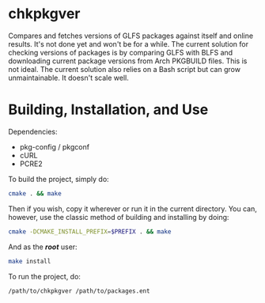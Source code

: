 # chkpkgver
Compares and fetches versions of GLFS packages against itself and online
results. It's not done yet and won't be for a while. The current solution
for checking versions of packages is by comparing GLFS with BLFS and
downloading current package versions from Arch PKGBUILD files. This is
not ideal. The current solution also relies on a Bash script but can
grow unmaintainable. It doesn't scale well.

# Building, Installation, and Use
Dependencies:
- pkg-config / pkgconf
- cURL
- PCRE2

To build the project, simply do:
```Bash
cmake . && make
```
Then if you wish, copy it wherever or run it in the current directory.
You can, however, use the classic method of building and installing by doing:
```Bash
cmake -DCMAKE_INSTALL_PREFIX=$PREFIX . && make
```
And as the ***root*** user:
```Bash
make install
```
To run the project, do:
```Bash
/path/to/chkpkgver /path/to/packages.ent
```
